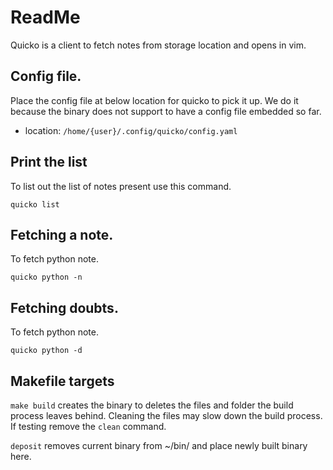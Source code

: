 # ReadMe

Quicko is a client to fetch notes from storage location and opens in vim.

## Config file.
Place the config file at below location for quicko to pick it up.
We do it because the binary does not support to have a config file embedded so far. 

* location: `/home/{user}/.config/quicko/config.yaml`


## Print the list
To list out the list of notes present use this command.
```
quicko list
```

## Fetching a note.
To fetch python note.
```
quicko python -n
```
## Fetching doubts.
To fetch python note.
```
quicko python -d
```

## Makefile targets
`make build` creates the binary to deletes the files and folder the build process leaves behind.
Cleaning the files may slow down the build process. If testing remove the `clean` command.

`deposit` removes current binary from ~/bin/ and place newly built binary here.

